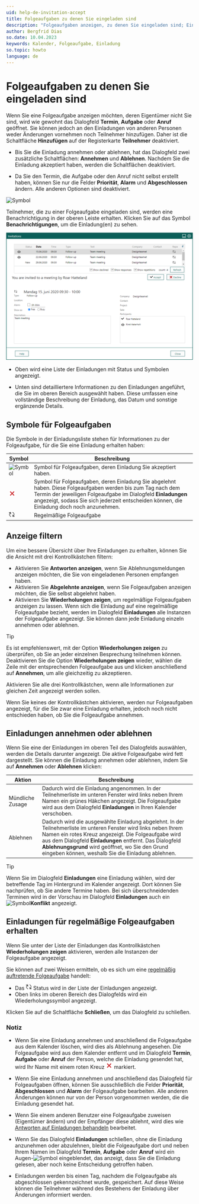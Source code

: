 ```yaml
---
uid: help-de-invitation-accept
title: Folgeaufgaben zu denen Sie eingeladen sind
description: "Folgeaufgaben anzeigen, zu denen Sie eingeladen sind; Einladungen annehmen oder ablehnen"
author: Bergfrid Dias
so.date: 10.04.2023
keywords: Kalender, Folgeaufgabe, Einladung
so.topic: howto
language: de
---
```


# Folgeaufgaben zu denen Sie eingeladen sind

Wenn Sie eine Folgeaufgabe anzeigen möchten, deren Eigentümer nicht Sie sind, wird wie gewohnt das Dialogfeld **Termin**, **Aufgabe** oder **Anruf** geöffnet. Sie können jedoch an den Einladungen von anderen Personen weder Änderungen vornehmen noch Teilnehmer hinzufügen. Daher ist die Schaltfläche **Hinzufügen** auf der Registerkarte **Teilnehmer** deaktiviert.

* Bis Sie die Einladung annehmen oder ablehnen, hat das Dialogfeld zwei zusätzliche Schaltflächen: **Annehmen** und **Ablehnen**. Nachdem Sie die Einladung akzeptiert haben, werden die Schaltflächen deaktiviert.

* Da Sie den Termin, die Aufgabe oder den Anruf nicht selbst erstellt haben, können Sie nur die Felder **Priorität**, **Alarm** und **Abgeschlossen** ändern. Alle anderen Optionen sind deaktiviert.

![Symbol][img1]

Teilnehmer, die zu einer Folgeaufgabe eingeladen sind, werden eine Benachrichtigung in der oberen Leiste erhalten. Klicken Sie auf das Symbol **Benachrichtigungen**, um die Einladung(en) zu sehen.

![Einladungen empfangen -screenshot][img2]

* Oben wird eine Liste der Einladungen mit Status und Symbolen angezeigt.

* Unten sind detailliertere Informationen zu den Einladungen angeführt, die Sie im oberen Bereich ausgewählt haben. Diese umfassen eine vollständige Beschreibung der Einladung, das Datum und sonstige ergänzende Details.

## Symbole für Folgeaufgaben

Die Symbole in der Einladungsliste stehen für Informationen zu der Folgeaufgabe, für die Sie eine Einladung erhalten haben:

| Symbol | Beschreibung |
|---|---|
| ![Symbol][img3] | Symbol für Folgeaufgaben, deren Einladung Sie akzeptiert haben. |
| ![Symbol][img4] | Symbol für Folgeaufgaben, deren Einladung Sie abgelehnt haben. Diese Folgeaufgaben werden bis zum Tag nach dem Termin der jeweiligen Folgeaufgabe im Dialogfeld **Einladungen** angezeigt, sodass Sie sich jederzeit entscheiden können, die Einladung doch noch anzunehmen. |
| ![Symbol][img5] | Regelmäßige Folgeaufgabe |

## Anzeige filtern

Um eine bessere Übersicht über Ihre Einladungen zu erhalten, können Sie die Ansicht mit drei Kontrollkästchen filtern:

* Aktivieren Sie **Antworten anzeigen**, wenn Sie Ablehnungsmeldungen anzeigen möchten, die Sie von eingeladenen Personen empfangen haben.
* Aktivieren Sie **Abgelehnte anzeigen**, wenn Sie Folgeaufgaben anzeigen möchten, die Sie selbst abgelehnt haben.
* Aktivieren Sie **Wiederholungen zeigen**, um regelmäßige Folgeaufgaben anzeigen zu lassen. Wenn sich die Einladung auf eine regelmäßige Folgeaufgabe bezieht, werden im Dialogfeld **Einladungen** alle Instanzen der Folgeaufgabe angezeigt. Sie können dann jede Einladung einzeln annehmen oder ablehnen.

> [!TIP]
> Es ist empfehlenswert, mit der Option **Wiederholungen zeigen** zu überprüfen, ob Sie an jeder einzelnen Besprechung teilnehmen können. Deaktivieren Sie die Option **Wiederholungen zeigen** wieder, wählen die Zeile mit der entsprechenden Folgeaufgabe aus und klicken anschließend auf **Annehmen**, um alle gleichzeitig zu akzeptieren.

Aktivieren Sie alle drei Kontrollkästchen, wenn alle Informationen zur gleichen Zeit angezeigt werden sollen.

Wenn Sie keines der Kontrollkästchen aktivieren, werden nur Folgeaufgaben angezeigt, für die Sie zwar eine Einladung erhalten, jedoch noch nicht entschieden haben, ob Sie die Folgeaufgabe annehmen.

## <a id="accept" />Einladungen annehmen oder ablehnen

Wenn Sie eine der Einladungen im oberen Teil des Dialogfelds auswählen, werden die Details darunter angezeigt. Die aktive Folgeaufgabe wird fett dargestellt. Sie können die Einladung annehmen oder ablehnen, indem Sie auf **Annehmen** oder **Ablehnen** klicken:

| Aktion | Beschreibung |
|---|---|
| Mündliche Zusage | Dadurch wird die Einladung angenommen. In der Teilnehmerliste im unteren Fenster wird links neben Ihrem Namen ein grünes Häkchen angezeigt. Die Folgeaufgabe wird aus dem Dialogfeld **Einladungen** in Ihren Kalender verschoben. |
| Ablehnen | Dadurch wird die ausgewählte Einladung abgelehnt. In der Teilnehmerliste im unteren Fenster wird links neben Ihrem Namen ein rotes Kreuz angezeigt. Die Folgeaufgabe wird aus dem Dialogfeld **Einladungen** entfernt. Das Dialogfeld **Ablehnungsgrund** wird geöffnet, wo Sie den Grund eingeben können, weshalb Sie die Einladung ablehnen. |

> [!TIP]
> Wenn Sie im Dialogfeld **Einladungen** eine Einladung wählen, wird der betreffende Tag im Hintergrund im Kalender angezeigt. Dort können Sie nachprüfen, ob Sie andere Termine haben.
Bei sich überschneidenden Terminen wird in der Vorschau im Dialogfeld **Einladungen** auch ein ![Symbol][img6]**Konflikt** angezeigt.

## Einladungen für regelmäßige Folgeaufgaben erhalten

Wenn Sie unter der Liste der Einladungen das Kontrollkästchen **Wiederholungen zeigen** aktivieren, werden alle Instanzen der Folgeaufgabe angezeigt.

Sie können auf zwei Weisen ermitteln, ob es sich um eine [regelmäßig auftretende Folgeaufgabe][3] handelt:

* Das ![Symbol][img5] Status wird in der Liste der Einladungen angezeigt.
* Oben links im oberen Bereich des Dialogfelds wird ein Wiederholungssymbol angezeigt.

Klicken Sie auf die Schaltfläche **Schließen**, um das Dialogfeld zu schließen.

### Notiz

* Wenn Sie eine Einladung annehmen und anschließend die Folgeaufgabe aus dem Kalender löschen, wird dies als Ablehnung angesehen. Die Folgeaufgabe wird aus dem Kalender entfernt und im Dialogfeld **Termin**, **Aufgabe** oder **Anruf** der Person, welche die Einladung gesendet hat, wird Ihr Name mit einem roten Kreuz ![Symbol][img4] markiert.

* Wenn Sie eine Einladung annehmen und anschließend das Dialogfeld für Folgeaufgaben öffnen, können Sie ausschließlich die Felder **Priorität**, **Abgeschlossen** und **Alarm** der Folgeaufgabe bearbeiten. Alle anderen Änderungen können nur von der Person vorgenommen werden, die die Einladung gesendet hat.

* Wenn Sie einem anderen Benutzer eine Folgeaufgabe zuweisen (Eigentümer ändern) und der Empfänger diese ablehnt, wird dies wie [Antworten auf Einladungen behandeln][4] bearbeitet.

* Wenn Sie das Dialogfeld **Einladungen** schließen, ohne die Einladung anzunehmen oder abzulehnen, bleibt die Folgeaufgabe dort und neben Ihrem Namen im Dialogfeld **Termin**, **Aufgabe** oder **Anruf** wird ein Augen-![Symbol][img7] eingeblendet, das anzeigt, dass Sie die Einladung gelesen, aber noch keine Entscheidung getroffen haben.

* Einladungen werden bis einen Tag, nachdem die Folgeaufgabe als abgeschlossen gekennzeichnet wurde, gespeichert. Auf diese Weise können die Teilnehmer während des Bestehens der Einladung über Änderungen informiert werden.

<!-- Referenced links -->
[3]: ../recurrence/create.md
[4]: response.md

<!-- Referenced images -->
[img1]: ../../../../media/icons/notice-new.png
[img2]: ../../../../media/loc/en/diary/invitation.png
[img3]: ../../../../../common/icons/check-black.png
[img4]: ../../../../../common/icons/reject-appointment-icon.png
[img5]: ../../../../media/icons/recurring-booking-assignment.png
[img6]: ../../../../../common/icons/warning-red.png
[img7]: ../../../../../common/icons/assignment-seen.png

